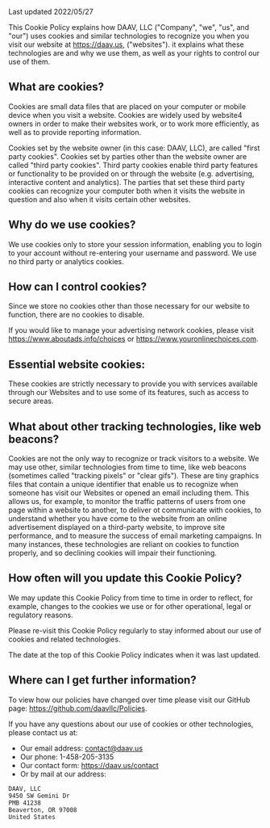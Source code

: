 Last updated 2022/05/27

This Cookie Policy explains how DAAV, LLC ("Company", "we", "us", and "our") uses cookies and similar technologies to recognize you when you visit our website at https://daav.us, ("websites"). it explains what these technologies are and why we use them, as well as your rights to control our use of them.

## What are cookies?
Cookies are small data files that are placed on your computer or mobile device when you visit a website. Cookies are widely used by website4 owners in order to make their websites work, or to work more efficiently, as well as to provide reporting information.

Cookies set by the website owner (in this case: DAAV, LLC), are called "first party cookies". Cookies set by parties other than the website owner are called "third party cookies". Third party cookies enable third party features or functionality to be provided on or through the website (e.g. advertising, interactive content and analytics). The parties that set these third party cookies can recognize your computer both when it visits the website in question and also when it visits certain other websites.

## Why do we use cookies?

We use cookies only to store your session information, enabling you to login to your account without re-entering your username and password. We use no third party or analytics cookies.

## How can I control cookies?

Since we store no cookies other than those necessary for our website to function, there are no cookies to disable.

If you would like to manage your advertising network cookies, please visit https://www.aboutads.info/choices or https://www.youronlinechoices.com.

## Essential website cookies:
These cookies are strictly necessary to provide you with services available through our Websites and to use some of its features, such as access to secure areas.

## What about other tracking technologies, like web beacons?

Cookies are not the only way to recognize or track visitors to a website. We may use other, similar technologies from time to time, like web beacons (sometimes called "tracking pixels" or "clear gifs"). These are tiny graphics files that contain a unique identifier that enable us to recognize when someone has visit our Websites or opened an email including them. This allows us, for example, to monitor the traffic patterns of users from one page within a website to another, to deliver ot communicate with cookies, to understand whether you have come to the website from an online advertisement displayed on a third-party website, to improve site performance, and to measure the success of email marketing campaigns. In many instances, these technologies are reliant on cookies to function properly, and so declining cookies will impair their functioning.

## How often will you update this Cookie Policy?

We may update this Cookie Policy from time to time in order to reflect, for example, changes to the cookies we use or for other operational, legal or regulatory reasons.

Please re-visit this Cookie Policy regularly to stay informed about our use of cookies and related technologies.

The date at the top of this Cookie Policy indicates when it was last updated.

## Where can I get further information?

To view how our policies have changed over time please visit our GitHub page: https://github.com/daavllc/Policies.

If you have any questions about our use of cookies or other technologies, please contact us at:
 - Our email address: contact@daav.us
 - Our phone: 1-458-205-3135
 - Our contact form: https://daav.us/contact
 - Or by mail at our address:
```
DAAV, LLC
9450 SW Gemini Dr
PMB 41238
Beaverton, OR 97008
United States
```